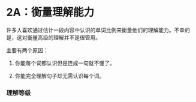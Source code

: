 # 2A：衡量理解能力

许多人喜欢通过估计一段内容中认识的单词比例来衡量他们的理解能力。不幸的是，这对衡量高级的理解并不是很管用。

主要有两个原因：

1. 你能每个词都认识但是连成一句就不懂了。

2. 你能完全理解句子却无需认识每个词。

### 理解等级